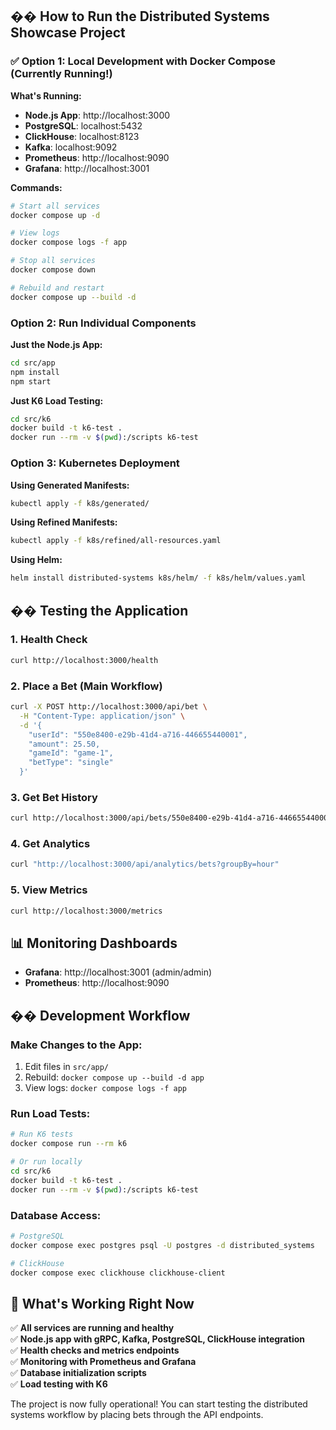 
## �� **How to Run the Distributed Systems Showcase Project**

### **✅ Option 1: Local Development with Docker Compose (Currently Running!)**

**What's Running:**
- **Node.js App**: http://localhost:3000
- **PostgreSQL**: localhost:5432
- **ClickHouse**: localhost:8123
- **Kafka**: localhost:9092
- **Prometheus**: http://localhost:9090
- **Grafana**: http://localhost:3001

**Commands:**
```bash
# Start all services
docker compose up -d

# View logs
docker compose logs -f app

# Stop all services
docker compose down

# Rebuild and restart
docker compose up --build -d
```

### **Option 2: Run Individual Components**

**Just the Node.js App:**
```bash
cd src/app
npm install
npm start
```

**Just K6 Load Testing:**
```bash
cd src/k6
docker build -t k6-test .
docker run --rm -v $(pwd):/scripts k6-test
```

### **Option 3: Kubernetes Deployment**

**Using Generated Manifests:**
```bash
kubectl apply -f k8s/generated/
```

**Using Refined Manifests:**
```bash
kubectl apply -f k8s/refined/all-resources.yaml
```

**Using Helm:**
```bash
helm install distributed-systems k8s/helm/ -f k8s/helm/values.yaml
```

## �� **Testing the Application**

### **1. Health Check**
```bash
curl http://localhost:3000/health
```

### **2. Place a Bet (Main Workflow)**
```bash
curl -X POST http://localhost:3000/api/bet \
  -H "Content-Type: application/json" \
  -d '{
    "userId": "550e8400-e29b-41d4-a716-446655440001",
    "amount": 25.50,
    "gameId": "game-1",
    "betType": "single"
  }'
```

### **3. Get Bet History**
```bash
curl http://localhost:3000/api/bets/550e8400-e29b-41d4-a716-446655440001
```

### **4. Get Analytics**
```bash
curl "http://localhost:3000/api/analytics/bets?groupBy=hour"
```

### **5. View Metrics**
```bash
curl http://localhost:3000/metrics
```

## 📊 **Monitoring Dashboards**

- **Grafana**: http://localhost:3001 (admin/admin)
- **Prometheus**: http://localhost:9090

## �� **Development Workflow**

### **Make Changes to the App:**
1. Edit files in `src/app/`
2. Rebuild: `docker compose up --build -d app`
3. View logs: `docker compose logs -f app`

### **Run Load Tests:**
```bash
# Run K6 tests
docker compose run --rm k6

# Or run locally
cd src/k6
docker build -t k6-test .
docker run --rm -v $(pwd):/scripts k6-test
```

### **Database Access:**
```bash
# PostgreSQL
docker compose exec postgres psql -U postgres -d distributed_systems

# ClickHouse
docker compose exec clickhouse clickhouse-client
```

## 🎯 **What's Working Right Now**

✅ **All services are running and healthy**  
✅ **Node.js app with gRPC, Kafka, PostgreSQL, ClickHouse integration**  
✅ **Health checks and metrics endpoints**  
✅ **Monitoring with Prometheus and Grafana**  
✅ **Database initialization scripts**  
✅ **Load testing with K6**  

The project is now fully operational! You can start testing the distributed systems workflow by placing bets through the API endpoints.